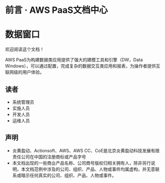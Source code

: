 # 前言 · AWS PaaS文档中心

# 数据窗口

欢迎阅读这个文档！

AWS PaaS为构建数据类应用提供了强大的建模工具和引擎（DW，Data Windows），可以通过配置，完成复杂的数据交互类应用和报表，为操作者提供互联网级的用户体验。

## 读者

  * 系统管理员
  * 实施人员
  * 开发人员
  * 运维人员

## 声明

  * 炎黄盈动、Actionsoft、AWS、AWS CC、CoE是北京炎黄盈动科技发展有限责任公司在中国的注册商标或产品字号
  * 本文档出现的一些商业产品名称、公司商号版权归相关拥有人，除非另行说明，本文档范例中涉及的公司、组织、产品、人物或事件均属虚构，并无意联系或暗示任何真实的公司、组织、产品、人物或事件。